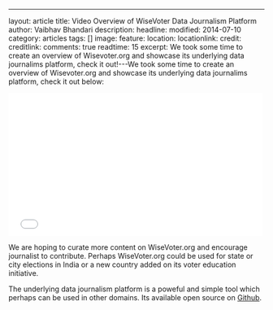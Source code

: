 ---
layout: article
title: Video Overview of WiseVoter Data Journalism Platform
author: Vaibhav Bhandari
description: 
headline: 
modified: 2014-07-10
category: articles
tags: []
image: 
  feature: 
  location: 
  locationlink: 
  credit: 
  creditlink: 
comments: true
readtime: 15
excerpt: We took some time to create an overview of Wisevoter.org and showcase its underlying data journalims platform, check it out!---We took some time to create an overview of Wisevoter.org and showcase its underlying data journalims platform, check it out below:

<iframe src="//player.vimeo.com/video/100476338" width="500" height="281" frameborder="0" webkitallowfullscreen mozallowfullscreen allowfullscreen></iframe>

We are hoping to curate more content on WiseVoter.org and encourage journalist to contribute. Perhaps WiseVoter.org could be used for state or city elections in India or a new country added on its voter education initiative.

The underlying data journalism platform is a poweful and simple tool which perhaps can be used in other domains. Its available open source on [Github](https://github.com/vaibhavb/wisevoter).